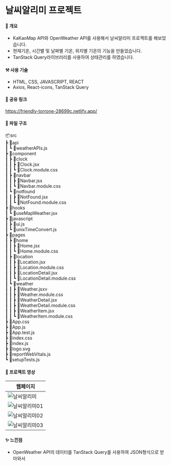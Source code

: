 # 날씨알리미 프로젝트

#### 📝 개요
+ KaKaoMap API와 OpenWeather API를 사용해서 날씨알리미 프로젝트를 해보았습니다.
+ 현재기온, 시간별 및 날짜별 기온, 위치별 기온의 기능을 만들었습니다.
+ TanStack Query라이브러리를 사용하여 상태관리를 하였습니다.

#### ⚒ 사용 기술
+ HTML, CSS, JAVASCRIPT, REACT
+ Axios, React-icons, TanStack Query

#### 🔗 공유 링크
https://friendly-torrone-28699c.netlify.app/

#### 📗  파일 구조
📦src <br/>
 ┣ 📂api <br/>
 ┃ ┗ 📜weatherAPIs.js <br/>
 ┣ 📂component <br/>
 ┃ ┣ 📂clock <br/>
 ┃ ┃ ┣ 📜Clock.jsx <br/>
 ┃ ┃ ┗ 📜Clock.module.css <br/>
 ┃ ┣ 📂navbar <br/>
 ┃ ┃ ┣ 📜Navbar.jsx <br/>
 ┃ ┃ ┗ 📜Navbar.module.css <br/>
 ┃ ┗ 📂notfound <br/>
 ┃ ┃ ┣ 📜NotFound.jsx <br/>
 ┃ ┃ ┗ 📜NotFound.module.css <br/>
 ┣ 📂hooks <br/>
 ┃ ┗ 📜useMapWeather.jsx <br/>
 ┣ 📂javascript <br/>
 ┃ ┣ 📜ui.js <br/>
 ┃ ┗ 📜unixTimeConvert.js <br/>
 ┣ 📂pages <br/>
 ┃ ┣ 📂home <br/>
 ┃ ┃ ┣ 📜Home.jsx <br/>
 ┃ ┃ ┗ 📜Home.module.css <br/>
 ┃ ┣ 📂location <br/>
 ┃ ┃ ┣ 📜Location.jsx <br/>
 ┃ ┃ ┣ 📜Location.module.css <br/>
 ┃ ┃ ┣ 📜LocationDetail.jsx <br/>
 ┃ ┃ ┗ 📜LocationDetail.module.css <br/>
 ┃ ┗ 📂weather <br/>
 ┃ ┃ ┣ 📜Weather.jsxv <br/>
 ┃ ┃ ┣ 📜Weather.module.css <br/>
 ┃ ┃ ┣ 📜WeatherDetail.jsx <br/>
 ┃ ┃ ┣ 📜WeatherDetail.module.css <br/>
 ┃ ┃ ┣ 📜WeatherItem.jsx <br/>
 ┃ ┃ ┗ 📜WeatherItem.module.css <br/>
 ┣ 📜App.css <br/>
 ┣ 📜App.js <br/>
 ┣ 📜App.test.js <br/>
 ┣ 📜index.css <br/>
 ┣ 📜index.js <br/>
 ┣ 📜logo.svg <br/>
 ┣ 📜reportWebVitals.js <br/>
 ┗ 📜setupTests.js <br/>
 
#### 🎥 프로젝트 영상




|웹페이지|
|------|
![날씨알리미](https://user-images.githubusercontent.com/89916970/224506532-3e7c9457-aa42-4b3d-8bca-8c6484807c0f.gif)|
![날씨알리미01](https://user-images.githubusercontent.com/89916970/224506132-da3db601-c3a2-4b61-9dad-5783c15418e6.png)|
![날씨알리미02](https://user-images.githubusercontent.com/89916970/224506135-d959b19d-9f49-481d-98ef-128fe72a93f1.png)|
![날씨알리미03](https://user-images.githubusercontent.com/89916970/224506136-80fad40a-225c-4603-b2dd-f55d03c37592.png)|


#### ✨ 느낀점
+ OpenWeather API의 데이터를 TanStack Query를 사용하여 JSON형식으로 받아와서 






